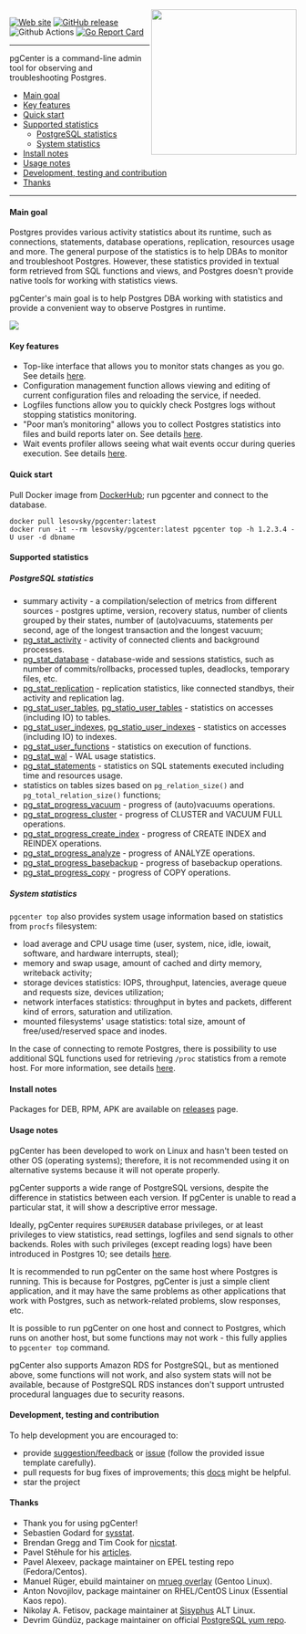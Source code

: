 <img width="255" alt="" src="https://github.com/lesovsky/pgcenter/raw/master/doc/images/pgcenter-logo.png" align="right">

[![Web site](https://img.shields.io/badge/pgCenter-org-orange.svg)](https://pgcenter.org)
[![GitHub release](https://img.shields.io/github/release/lesovsky/pgcenter.svg?style=flat)](https://github.com/lesovsky/pgcenter/releases/)
![Github Actions](https://github.com/lesovsky/pgcenter/actions/workflows/default.yml/badge.svg)
[![Go Report Card](https://goreportcard.com/badge/lesovsky/pgcenter)](https://goreportcard.com/report/lesovsky/pgcenter)

---
pgCenter is a command-line admin tool for observing and troubleshooting Postgres.

- [Main goal](#main-goal)
- [Key features](#key-features)
- [Quick start](#quick-start)
- [Supported statistics](#supported-statistics)
  - [PostgreSQL statistics](#postgresql-statistics)
  - [System statistics](#system-statistics)
- [Install notes](#install-notes)
- [Usage notes](#usage-notes)
- [Development, testing and contribution](#development-testing-and-contribution)
- [Thanks](#thanks)

---
#### Main goal
Postgres provides various activity statistics about its runtime, such as connections, statements, database operations, replication, resources usage and more. The general purpose of the statistics is to help DBAs to monitor and troubleshoot Postgres. However, these statistics provided in textual form retrieved from SQL functions and views, and Postgres doesn't provide native tools for working with statistics views.

pgCenter's main goal is to help Postgres DBA working with statistics and provide a convenient way to observe Postgres in runtime.  

![](doc/images/pgcenter-demo.gif)

#### Key features
- Top-like interface that allows you to monitor stats changes as you go. See details [here](doc/pgcenter-top-readme.md).
- Configuration management function  allows viewing and editing of current configuration files and reloading the service, if needed.
- Logfiles functions allow you to quickly check Postgres logs without stopping statistics monitoring.
- "Poor man’s monitoring" allows you to collect Postgres statistics into files and build reports later on. See details [here](doc/pgcenter-record-readme.md).
- Wait events profiler allows seeing what wait events occur during queries execution. See details [here](doc/pgcenter-profile-readme.md).

#### Quick start
Pull Docker image from [DockerHub](https://hub.docker.com/r/lesovsky/pgcenter); run pgcenter and connect to the database.
```
docker pull lesovsky/pgcenter:latest
docker run -it --rm lesovsky/pgcenter:latest pgcenter top -h 1.2.3.4 -U user -d dbname
```

#### Supported statistics

##### PostgreSQL statistics
- summary activity - a compilation/selection  of metrics from different sources - postgres uptime, version, recovery status, number of clients grouped by their states, number of (auto)vacuums, statements per second, age of the longest transaction and the longest vacuum;
- [pg_stat_activity](https://www.postgresql.org/docs/current/static/monitoring-stats.html#PG-STAT-ACTIVITY-VIEW) - activity of connected clients and background processes.
- [pg_stat_database](https://www.postgresql.org/docs/current/static/monitoring-stats.html#PG-STAT-DATABASE-VIEW) - database-wide and sessions statistics, such as number of commits/rollbacks, processed tuples, deadlocks, temporary files, etc.
- [pg_stat_replication](https://www.postgresql.org/docs/current/static/monitoring-stats.html#PG-STAT-REPLICATION-VIEW) - replication statistics, like connected standbys, their activity and replication lag.
- [pg_stat_user_tables](https://www.postgresql.org/docs/current/static/monitoring-stats.html#PG-STAT-ALL-TABLES-VIEW), [pg_statio_user_tables](https://www.postgresql.org/docs/current/static/monitoring-stats.html#PG-STATIO-ALL-TABLES-VIEW) - statistics on accesses (including IO) to tables.
- [pg_stat_user_indexes](https://www.postgresql.org/docs/current/static/monitoring-stats.html#PG-STAT-ALL-INDEXES-VIEW), [pg_statio_user_indexes](https://www.postgresql.org/docs/current/static/monitoring-stats.html#PG-STATIO-ALL-INDEXES-VIEW) - statistics on accesses (including IO) to indexes.
- [pg_stat_user_functions](https://www.postgresql.org/docs/current/static/monitoring-stats.html#PG-STAT-USER-FUNCTIONS-VIEW) - statistics on execution of functions.
- [pg_stat_wal](https://www.postgresql.org/docs/current/static/monitoring-stats.html#PG-STAT-WAL-VIEW) - WAL usage statistics.
- [pg_stat_statements](https://www.postgresql.org/docs/current/static/pgstatstatements.html) - statistics on SQL statements executed including time and resources usage.
- statistics on tables sizes based on `pg_relation_size()` and `pg_total_relation_size()` functions;
- [pg_stat_progress_vacuum](https://www.postgresql.org/docs/current/progress-reporting.html#VACUUM-PROGRESS-REPORTING) - progress of (auto)vacuums operations.
- [pg_stat_progress_cluster](https://www.postgresql.org/docs/current/progress-reporting.html#CLUSTER-PROGRESS-REPORTING) - progress of CLUSTER and VACUUM FULL operations.
- [pg_stat_progress_create_index](https://www.postgresql.org/docs/current/progress-reporting.html#CREATE-INDEX-PROGRESS-REPORTING) - progress of CREATE INDEX and REINDEX operations.
- [pg_stat_progress_analyze](https://www.postgresql.org/docs/current/progress-reporting.html#ANALYZE-PROGRESS-REPORTING) - progress of ANALYZE operations.
- [pg_stat_progress_basebackup](https://www.postgresql.org/docs/current/progress-reporting.html#BASEBACKUP-PROGRESS-REPORTING) - progress of basebackup operations.
- [pg_stat_progress_copy](https://www.postgresql.org/docs/current/progress-reporting.html#COPY-PROGRESS-REPORTING) - progress of COPY operations.

##### System statistics
`pgcenter top` also provides system usage information based on statistics from `procfs` filesystem:

- load average and CPU usage time (user, system, nice, idle, iowait, software, and hardware interrupts, steal);
- memory and swap usage, amount of cached and dirty memory, writeback activity;
- storage devices statistics: IOPS, throughput, latencies, average queue and requests size, devices utilization;
- network interfaces statistics: throughput in bytes and packets, different kind of errors, saturation and utilization.
- mounted filesystems' usage statistics: total size, amount of free/used/reserved space and inodes. 

In the case of connecting to remote Postgres, there is possibility to use additional SQL functions used for retrieving `/proc` statistics from a remote host. For more information, see details [here](doc/pgcenter-config-readme.md).

#### Install notes
Packages for DEB, RPM, APK are available on [releases](https://github.com/lesovsky/pgcenter/releases) page.

#### Usage notes
pgCenter has been developed to work on Linux and hasn't been tested on other OS (operating systems); therefore, it is not recommended using it on alternative systems because it will not operate properly.

pgCenter supports a wide range of PostgreSQL versions, despite the difference in statistics between each version. If pgCenter is unable to read a particular stat, it will show a descriptive error message.

Ideally, pgCenter requires `SUPERUSER` database privileges, or at least privileges to view statistics, read settings, logfiles and send signals to other backends. Roles with such privileges (except reading logs) have been introduced in Postgres 10; see details [here](https://www.postgresql.org/docs/current/static/default-roles.html).

It is recommended to run pgCenter on the same host where Postgres is running. This is because for Postgres, pgCenter is just a simple client application, and it may have the same problems as other applications that work with Postgres, such as network-related problems, slow responses, etc.

It is possible to run pgCenter on one host and connect to Postgres, which runs on another host, but some functions may not work - this fully applies to `pgcenter top` command.

pgCenter also supports Amazon RDS for PostgreSQL, but as mentioned above, some functions will not work, and also system stats will not be available, because of PostgreSQL RDS instances don't support untrusted procedural languages due to security reasons.

#### Development, testing and contribution
To help development you are encouraged to:
- provide [suggestion/feedback](https://github.com/lesovsky/pgcenter/discussions) or [issue](https://github.com/lesovsky/pgcenter/issues) (follow the provided issue template carefully).
- pull requests for bug fixes of improvements; this [docs](./doc/development.md) might be helpful.
- star the project

#### Thanks
- Thank you for using pgCenter!
- Sebastien Godard for [sysstat](https://github.com/sysstat/sysstat).
- Brendan Gregg and Tim Cook for [nicstat](http://sourceforge.net/projects/nicstat/).
- Pavel Stěhule for his [articles](http://postgres.cz/wiki/PostgreSQL).
- Pavel Alexeev, package maintainer on EPEL testing repo (Fedora/Centos).
- Manuel Rüger, ebuild maintainer on [mrueg overlay](https://gpo.zugaina.org/dev-db/pgcenter) (Gentoo Linux).
- Anton Novojilov, package maintainer on RHEL/CentOS Linux (Essential Kaos repo).
- Nikolay A. Fetisov, package maintainer at [Sisyphus](http://www.sisyphus.ru/ru/srpm/pgcenter) ALT Linux.
- Devrim Gündüz, package maintainer on official [PostgreSQL yum repo](https://yum.postgresql.org/).
